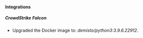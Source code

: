 #### Integrations
##### CrowdStrike Falcon
- Upgraded the Docker image to: *demisto/python3:3.9.6.22912*.
